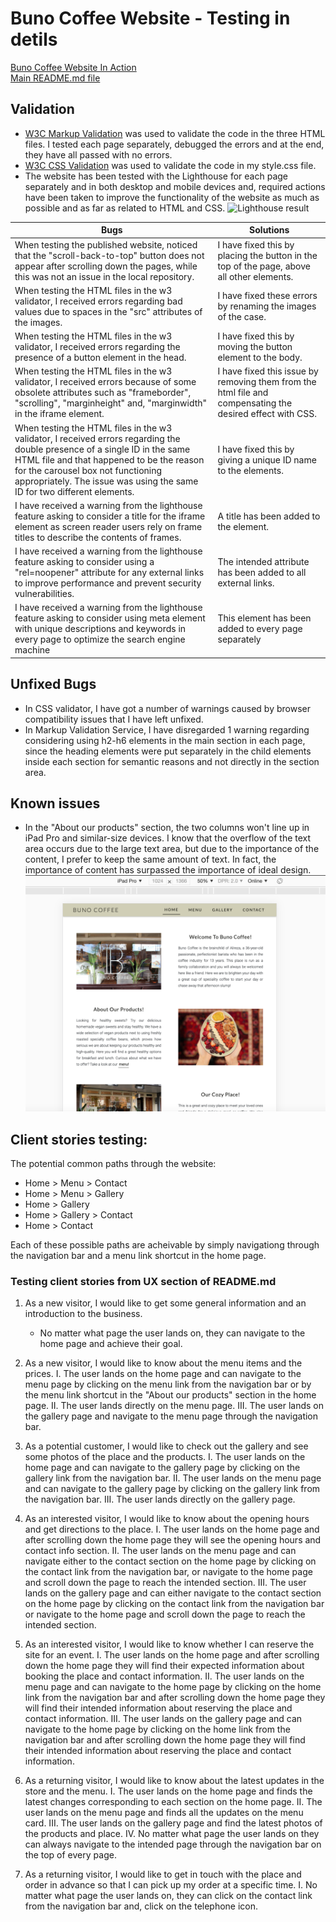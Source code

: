 # Buno Coffee Website - Testing in detils

[Buno Coffee Website In Action]()            
[Main README.md file](/README.md)

## Validation

- [W3C Markup Validation](https://validator.w3.org/#validate_by_uri) was used to validate the code in the three HTML files. I tested each page separately, debugged the errors and at the end, they have all passed with no errors.
- [W3C CSS Validation](https://jigsaw.w3.org/css-validator/#validate_by_uri) was used to validate the code in my style.css file.
- The website has been tested with the Lighthouse for each page separately and in both desktop and mobile devices and, required actions have been taken to improve the functionality of the website as much as possible and as far as related to HTML and CSS.
![Lighthouse result]()

| Bugs | Solutions |
| ----------- | ----------- |
| When testing the published website, noticed that the "scroll-back-to-top" button does not appear after scrolling down the pages, while this was not an issue in the local repository. |  I have fixed this by placing the button in the top of the page, above all other elements.
| When testing the HTML files in the w3 validator, I received errors regarding bad values due to spaces in the "src" attributes of the images.| I have fixed these errors by renaming the images of the case. |
|When testing the HTML files in the w3 validator, I received errors regarding the presence of a button element in the head.  | I have fixed this by moving the button element to the body. |
| When testing the HTML files in the w3 validator, I received errors because of some obsolete attributes such as "frameborder", "scrolling", "marginheight" and, "marginwidth" in the iframe element. | I have fixed this issue by removing them from the html file and compensating the desired effect with CSS. |
| When testing the HTML files in the w3 validator, I received errors regarding the double presence of a single ID in the same HTML file and that happened to be the reason for the carousel box not functioning appropriately. The issue was using the same ID for two different elements. | I have fixed this by giving a unique ID name to the elements. |
| I have received a warning from the lighthouse feature asking to consider a title for the iframe element as screen reader users rely on frame titles to describe the contents of frames. | A title has been added to the element. |
|  I have received a warning from the lighthouse feature asking to consider using a "rel=noopener" attribute for any external links to improve performance and prevent security vulnerabilities.| The intended attribute has been added to all external links. |
| I have received a warning from the lighthouse feature asking to consider using meta element with unique descriptions and keywords in every page to optimize the search engine machine | This element has been added to every page separately |

             
## Unfixed Bugs
- In CSS validator, I have got a number of warnings caused by browser compatibility issues that I have left unfixed.
- In Markup Validation Service, I have disregarded 1 warning regarding considering using h2-h6 elements in the main section in each page, since the heading elements were put separately in the child elements inside each section for semantic reasons and not directly in the section area.

## Known issues
- In the "About our products" section, the two columns won't line up in iPad Pro and similar-size devices. I know that the overflow of the text area occurs due to the large text area, but due to the importance of the content, I prefer to keep the same amount of text.
In fact, the importance of content has surpassed the importance of ideal design.
![Image of overflow](wireframes/screenshots/Ipad-pro-homepage.png)


## Client stories testing:

The potential common paths through the website:

- Home > Menu > Contact
- Home > Menu > Gallery
- Home > Gallery
- Home > Gallery > Contact
- Home > Contact

Each of these possible paths are acheivable by simply navigationg through the navigation bar and a menu link shortcut in the home page.

### Testing client stories from UX section of README.md

1. As a new visitor, I would like to get some general information and an introduction to the business.

      * No matter what page the user lands on, they can navigate to the home page and achieve their goal.


2. As a new visitor, I would like to know about the menu items and the prices.
     I. The user lands on the home page and can navigate to the menu page by clicking on the menu link from the navigation bar or by the menu link shortcut in the "About our products" section in the home page.
     II. The user lands directly on the menu page.
     III. The user lands on the gallery page and navigate to the menu page through the navigation bar.


3. As a potential customer, I would like to check out the gallery and see some photos of the place and the products.
     I. The user lands on the home page and can navigate to the gallery page by clicking on the gallery link from the navigation bar.
     II. The user lands on the menu page and can navigate to the gallery page by clicking on the gallery link from the navigation bar.
     III. The user lands directly on the gallery page.

4. As an interested visitor, I would like to know about the opening hours and get directions to the place.
     I. The user lands on the home page and after scrolling down the home page they will see the opening hours and contact info section.
     II. The user lands on the menu page and can navigate either to the contact section on the home page by clicking on the contact link from the navigation bar, or navigate to the home page and scroll down the page to reach the intended section.
     III. The user lands on the gallery page and can either navigate to the contact section on the home page by clicking on the contact link from the navigation bar or navigate to the home page and scroll down the page to reach the intended section.


5. As an interested visitor, I would like to know whether I can reserve the site for an event.
     I. The user lands on the home page and after scrolling down the home page they will find their expected information about booking the place and contact information.
     II. The user lands on the menu page and can navigate to the home page by clicking on the home link from the navigation bar and after scrolling down the home page they will find their intended information about reserving the place and contact information.
     III. The user lands on the gallery page and can navigate to the home page by clicking on the home link from the navigation bar and after scrolling down the home page they will find their intended information about reserving the place and contact information.

6. As a returning visitor, I would like to know about the latest updates in the store and the menu.
     I. The user lands on the home page and finds the latest changes corresponding to each section on the home page.
     II. The user lands on the menu page and finds all the updates on the menu card.
     III. The user lands on the gallery page and find the latest photos of the products and place.
     IV. No matter what page the user lands on they can always navigate to the intended page through the navigation bar on the top of every page.

7. As a returning visitor, I would like to get in touch with the place and order in advance so that I can pick up my order at a specific time.
    I. No matter what page the user lands on, they can click on the contact link from the navigation bar and, click on the telephone icon.
     